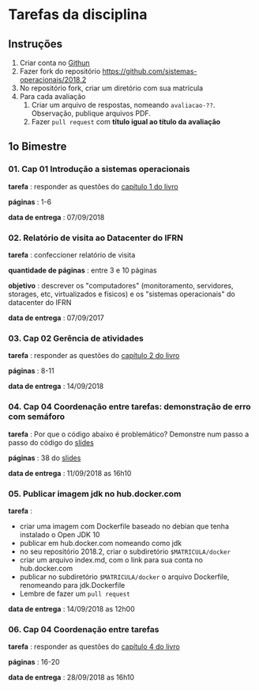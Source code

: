 # Tarefas da disciplina

## Instruções 

1. Criar conta no [Githun](https://github.com/)
2. Fazer fork do repositório https://github.com/sistemas-operacionais/2018.2
3. No repositório fork, criar um diretório com sua matrícula
4. Para cada avaliação
   1. Criar um arquivo de respostas, nomeando ```avaliacao-??```. Observação, publique arquivos PDF.
   2. Fazer ```pull request``` com **título igual ao título da avaliação**

## 1o Bimestre

### [](#bimestre-1-avaliacao-01) 01. Cap 01 Introdução a sistemas operacionais

**tarefa** : responder as questões do [capítulo 1 do livro](http://wiki.inf.ufpr.br/maziero/lib/exe/fetch.php?media=so:so-exercicios.pdf)

**páginas** : 1-6

**data de entrega** : 07/09/2018



### [](#bimestre-1-avaliacao-02) 02. Relatório de visita ao Datacenter do IFRN

**tarefa** : confeccioner relatório de visita

**quantidade de páginas** : entre 3 e 10 páginas

**objetivo** : descrever os "computadores" (monitoramento, servidores, storages, etc, virtualizados e físicos) e os "sistemas operacionais" do datacenter do IFRN 

**data de entrega** : 07/09/2017



### [](#bimestre-1-avaliacao-03) 03. Cap 02 Gerência de atividades

**tarefa** : responder as questões do [capítulo 2 do livro](http://wiki.inf.ufpr.br/maziero/lib/exe/fetch.php?media=so:so-exercicios.pdf)

**páginas** : 8-11

**data de entrega** : 14/09/2018



### [](#bimestre-1-avaliacao-04) 04. Cap 04 Coordenação entre tarefas: demonstração de erro com semáforo

**tarefa** : Por que o código abaixo é problemático? Demonstre num passo a passo do código do [slides](https://sistemas-operacionais.github.io/process/concurrency.pdf)

**páginas** : 38 do [slides](https://sistemas-operacionais.github.io/process/concurrency.pdf)

**data de entrega** : 11/09/2018 as 16h10


### [](#bimestre-1-avaliacao-05) 05. Publicar imagem jdk no hub.docker.com

**tarefa** : 
- criar uma imagem com Dockerfile baseado no debian que tenha instalado o Open JDK 10
- publicar em hub.docker.com nomeando como jdk
- no seu repositório 2018.2, criar o subdiretório ```$MATRICULA/docker```
- criar um arquivo index.md, com o link para sua conta no hub.docker.com
- publicar no subdiretório ```$MATRICULA/docker``` o arquivo Dockerfile, 
renomeando para jdk.Dockerfile
- Lembre de fazer um ```pull request```

**data de entrega** : 14/09/2018 as 12h00



### [](#bimestre-1-avaliacao-06) 06. Cap 04 Coordenação entre tarefas

**tarefa** : responder as questões do [capítulo 4 do livro](http://wiki.inf.ufpr.br/maziero/lib/exe/fetch.php?media=so:so-exercicios.pdf)

**páginas** : 16-20

**data de entrega** : 28/09/2018 as 16h10

